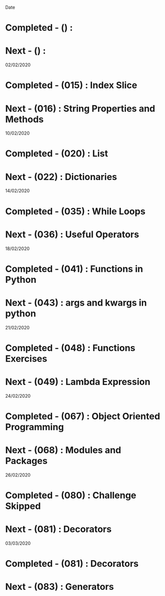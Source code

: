 Date
# Completed - () :
# Next - () : 

02/02/2020
# Completed - (015) : Index Slice
# Next - (016) : String Properties and Methods

10/02/2020
# Completed - (020) : List
# Next - (022) : Dictionaries

14/02/2020
# Completed - (035) : While Loops
# Next - (036) : Useful Operators

18/02/2020
# Completed - (041) : Functions in Python
# Next - (043) : args and kwargs in python

21/02/2020
# Completed - (048) : Functions Exercises
# Next - (049) : Lambda Expression

24/02/2020
# Completed - (067) : Object Oriented Programming
# Next - (068) : Modules and Packages

26/02/2020
# Completed - (080) : Challenge Skipped
# Next - (081) : Decorators

03/03/2020
# Completed - (081) : Decorators
# Next - (083) : Generators